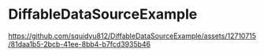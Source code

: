 # DiffableDataSourceExample

https://github.com/squidyu812/DiffableDataSourceExample/assets/12710715/81daa1b5-2bcb-41ee-8bb4-b7fcd3935b46
